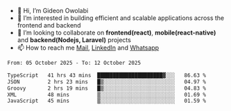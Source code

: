 - 👋 Hi, I’m Gideon Owolabi
- 👀 I’m interested in building efficient and scalable applications across the frontend and backend
- 💞️ I’m looking to collaborate on <b>frontend(react)</b>, <b>mobile(react-native)</b> and <b>backend(Nodejs, Laravel)</b> projects
- 📫 How to reach me <a href="mailto:gideoniyin2021@gmail.com">Mail</a>, <a href="https://www.linkedin.com/in/gideon-owolabi-9b667a232/">LinkedIn</a> and <a href="https://wa.me/2348055377085">Whatsapp</a>

<!---
gude1/gude1 is a ✨ special ✨ repository because its `README.md` (this file) appears on your GitHub profile.
You can click the Preview link to take a look at your changes.
--->

<!--START_SECTION:waka-->

```txt
From: 05 October 2025 - To: 12 October 2025

TypeScript   41 hrs 43 mins  █████████████████████▓░░░   86.63 %
JSON         2 hrs 23 mins   █▒░░░░░░░░░░░░░░░░░░░░░░░   04.97 %
Groovy       2 hrs 19 mins   █▒░░░░░░░░░░░░░░░░░░░░░░░   04.83 %
XML          48 mins         ▒░░░░░░░░░░░░░░░░░░░░░░░░   01.69 %
JavaScript   45 mins         ▒░░░░░░░░░░░░░░░░░░░░░░░░   01.59 %
```

<!--END_SECTION:waka-->
